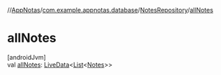 //[AppNotas](../../../index.md)/[com.example.appnotas.database](../index.md)/[NotesRepository](index.md)/[allNotes](all-notes.md)

# allNotes

[androidJvm]\
val [allNotes](all-notes.md): [LiveData](https://developer.android.com/reference/kotlin/androidx/lifecycle/LiveData.html)&lt;[List](https://kotlinlang.org/api/latest/jvm/stdlib/kotlin-stdlib/kotlin.collections/-list/index.html)&lt;[Notes](../-notes/index.md)&gt;&gt;
